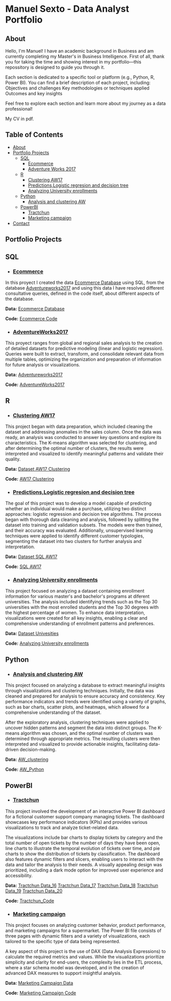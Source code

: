 # Manuel Sexto - Data Analyst Portfolio

## About

Hello, I'm Manuel!
I have an academic background in Business and am currently completing my Master's in Business Intelligence. First of all, thank you for taking the time and showing interest in my portfolio—this repossitory is designed to guide you through it.

Each section is dedicated to a specific tool or platform (e.g., Python, R, Power BI).
You can find a brief description of each project, including:
Objectives and challenges
Key methodologies or techniques applied
Outcomes and key insights

Feel free to explore each section and learn more about my journey as a data professional!

My CV in pdf.

## Table of Contents
- [About](https://github.com/ManuSexto/Portfolio/blob/main/README.md#about)
- [Portfolio Projects](https://github.com/ManuSexto/Portfolio/blob/main/README.md#Portfolio-Proyects)
   - [SQL](https://github.com/ManuSexto/Portfolio/blob/main/README.md#SQL)
      - [Ecommerce](https://github.com/ManuSexto/Portfolio/blob/main/README.md#Ecommerce)
      - [Adventure Works 2017](https://github.com/ManuSexto/Portfolio/blob/main/README.md#AdventureWorks2017)
   - [R](https://github.com/ManuSexto/Portfolio/blob/main/README.md#R)
      - [Clustering AW17](https://github.com/ManuSexto/Portfolio/blob/main/README.md#Clustering-AW17)
      - [Predictions,Logistic regresion and decision tree](https://github.com/ManuSexto/Portfolio/blob/main/README.md#PredictionsLogistic-regresion-and-decision-tree)
      - [Analyzing University enrollments](https://github.com/ManuSexto/Portfolio/blob/main/README.md#Analyzing-University-enrollments)
   - [Python](https://github.com/ManuSexto/Portfolio/blob/main/README.md#Python)
       - [Analysis and clustering AW](https://github.com/ManuSexto/Portfolio/blob/main/README.md#Analysis-and-clustering-AW)
  - [PowerBI](https://github.com/ManuSexto/Portfolio/blob/main/README.md#PowerBI)
       - [Tractchun](https://github.com/ManuSexto/Portfolio/blob/main/README.md#Tractchun)
       - [Marketing campaign](https://github.com/ManuSexto/Portfolio/blob/main/README.md#Marketing-campaign)
- [Contact](https://github.com/ManuSexto/Portfolio/blob/main/README.md#Contact)

## **Portfolio Projects**



## SQL

- ### [Ecommerce](https://github.com/ManuSexto/Portfolio-Projects/blob/main/SQL/Code_Ecommerce.sql)

In this proyect I created the data [Ecommerce Database](https://github.com/ManuSexto/Portfolio-Projects/blob/main/SQL/Database%20ECommerce.sql) using SQL, from the database  [Adventureworks2017](https://learn.microsoft.com/en-us/sql/samples/adventureworks-install-configure?view=sql-server-ver16&tabs=ssms) and using this data I have resolved different consultative queries, defined in the code itself, about different aspects of the database.

**Data:** [Ecommerce Database](https://github.com/ManuSexto/Portfolio-Projects/blob/main/SQL/Database%20ECommerce.sql)

**Code:** [Ecommerce Code](https://github.com/ManuSexto/Portfolio-Projects/blob/main/SQL/Code_Ecommerce.sql)

 - ### [AdventureWorks2017](https://github.com/ManuSexto/Portfolio-Projects/blob/main/SQL/AdventureWorks2017_1.sql)

This proyect ranges from global and regional sales analysis to the creation of detailed datasets for predictive modeling (linear and logistic regression). Queries were built to extract, transform, and consolidate relevant data from multiple tables, optimizing the organization and preparation of information for future analysis or visualizations.

**Data:** [Adventureworks2017](https://learn.microsoft.com/en-us/sql/samples/adventureworks-install-configure?view=sql-server-ver16&tabs=ssms)

**Code:** [AdventureWorks2017](https://github.com/ManuSexto/Portfolio-Projects/blob/main/SQL/AdventureWorks2017_1.sql)




## R


- ### [Clustering AW17](https://github.com/ManuSexto/Portfolio-Projects/blob/main/R/AW17%20Clustering.R)

This project began with data preparation, which included cleaning the dataset and addressing anomalies in the sales column. Once the data was ready, an analysis was conducted to answer key questions and explore its characteristics. The K-means algorithm was selected for clustering, and after determining the optimal number of clusters, the results were interpreted and visualized to identify meaningful patterns and validate their quality.

**Data:** [Dataset AW17 Clustering](R/dataset_AW_Clustering.xlsx)


**Code:** [AW17 Clustering](https://github.com/ManuSexto/Portfolio-Projects/blob/main/R/AW17%20Clustering.R)



- ### [Predictions,Logistic regresion and decision tree](https://github.com/ManuSexto/Portfolio-Projects/blob/main/R/Dataset%20SQL%20AW17.R)

The goal of this project was to develop a model capable of predicting whether an individual would make a purchase, utilizing two distinct approaches: logistic regression and decision tree algorithms. The process began with thorough data cleaning and analysis, followed by splitting the dataset into training and validation subsets. The models were then trained, and their accuracy was evaluated. Additionally, unsupervised learning techniques were applied to identify different customer typologies, segmenting the dataset into two clusters for further analysis and interpretation.

**Data:** [Dataset SQL AW17](https://github.com/ManuSexto/Portfolio-Projects/blob/main/R/DataSet%20SQL%20Analisis%20Masivo%20de%20Datos.xlsx)


**Code:** [SQL AW17 ](https://github.com/ManuSexto/Portfolio-Projects/blob/main/R/SQL%20AW17.R)


- ### [Analyzing University enrollments](https://github.com/ManuSexto/Portfolio-Projects/blob/main/R/University_Data.R)

This project focused on analyzing a dataset containing enrollment information for various master's and bachelor's programs at diferent universities. The analysis included identifying trends such as the Top 30 universities with the most enrolled students and the Top 30 degrees with the highest percentage of women. To enhance data interpretation, visualizations were created for all key insights, enabling a clear and comprehensive understanding of enrollment patterns and preferences.


**Data:** [Dataset Univesities](https://github.com/ManuSexto/Portfolio-Projects/blob/main/R/matriculas_gradoposgrado.xlsx)


**Code:** [Analyzing University enrollments](https://github.com/ManuSexto/Portfolio-Projects/edit/main/R/University_Data.R)



## Python


- ### [Analysis and clustering AW](https://github.com/ManuSexto/Portfolio-Projects/blob/main/Python/dataset_AW_%20Clustering.xlsx)


This project focused on analyzing a database to extract meaningful insights through visualizations and clustering techniques. Initially, the data was cleaned and prepared for analysis to ensure accuracy and consistency. Key performance indicators and trends were identified using a variety of graphs, such as bar charts, scatter plots, and heatmaps, which allowed for a comprehensive understanding of the dataset.

After the exploratory analysis, clustering techniques were applied to uncover hidden patterns and segment the data into distinct groups. The K-means algorithm was chosen, and the optimal number of clusters was determined through appropriate metrics. The resulting clusters were then interpreted and visualized to provide actionable insights, facilitating data-driven decision-making.

**Data:** [AW_clustering](https://github.com/ManuSexto/Portfolio-Projects/blob/main/Python/dataset_AW_%20Clustering.xlsx)


**Code:** [AW_Python](https://github.com/ManuSexto/Portfolio-Projects/blob/main/Python/Clustering.ipynb)



## PowerBI


- ### [Tractchun](https://github.com/ManuSexto/Portfolio-Projects/blob/main/Visualizations/Tractchun.pdf)


This project involved the development of an interactive Power BI dashboard for a fictional customer support company managing tickets. The dashboard showcases key performance indicators (KPIs) and provides various visualizations to track and analyze ticket-related data.

The visualizations include bar charts to display tickets by category and the total number of open tickets by the number of days they have been open, line charts to illustrate the temporal evolution of tickets over time, and pie charts to show the distribution of tickets by classification. The dashboard also features dynamic filters and slicers, enabling users to interact with the data and tailor the analysis to their needs. A visually appealing design was prioritized, including a dark mode option for improved user experience and accessibility.


**Data:** 
[Tractchun Data_16](https://github.com/ManuSexto/Portfolio-Projects/blob/main/Visualizations/2016.xlsx)
[Tractchun Data_17](https://github.com/ManuSexto/Portfolio-Projects/blob/main/Visualizations/2017.xlsx)
[Tractchun Data_18](https://github.com/ManuSexto/Portfolio-Projects/blob/main/Visualizations/2018.xlsx)
[Tractchun Data_19](https://github.com/ManuSexto/Portfolio-Projects/blob/main/Visualizations/2019.xlsx)
[Tractchun Data_20](https://github.com/ManuSexto/Portfolio-Projects/blob/main/Visualizations/2020.xlsx)
            


**Code:** [Tractchun_Code](https://github.com/ManuSexto/Portfolio-Projects/blob/main/Visualizations/Tractchun_Code.dax)


- ### [Marketing campaign](https://github.com/ManuSexto/Portfolio-Projects/blob/main/Visualizations/MARKETING_CMPG.pdf)



This project focuses on analyzing customer behavior, product performance, and marketing campaigns for a supermarket. The Power BI file consists of three pages with dynamic filters and a variety of visualizations, each tailored to the specific type of data being represented.

A key aspect of this project is the use of DAX (Data Analysis Expressions) to calculate the required metrics and values. While the visualizations prioritize simplicity and clarity for end-users, the complexity lies in the ETL process, where a star schema model was developed, and in the creation of advanced DAX measures to support insightful analysis.


**Data:** [Marketing Campaign Data](https://github.com/ManuSexto/Portfolio-Projects/blob/main/Visualizations/marketing_campaign.xlsx)


**Code:** [Marketing Campaign Code](https://github.com/ManuSexto/Portfolio-Projects/blob/main/Visualizations/Marketing_cmpg_code.dax)
















